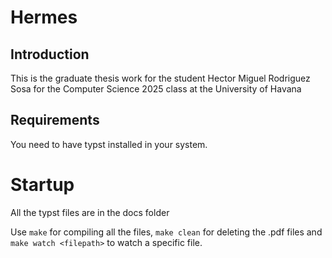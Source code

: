 # Hermes

## Introduction

This is the graduate thesis work for the student Hector Miguel Rodriguez Sosa for the Computer Science 2025 class at the
University of Havana


## Requirements

You need to have typst installed in your system. 

# Startup

All the typst files are in the docs folder

Use `make` for compiling all the files, `make clean` for deleting the .pdf files and `make watch <filepath>` to watch a specific file.